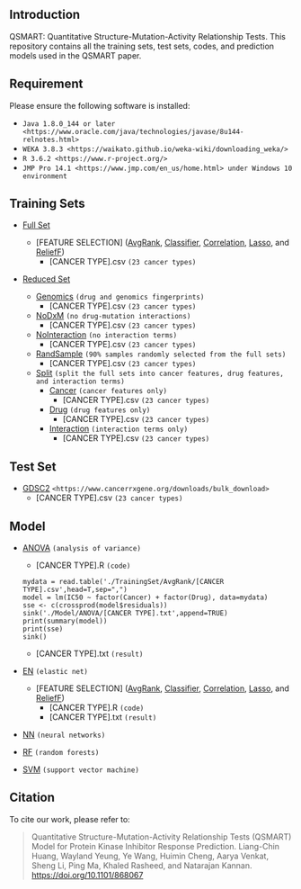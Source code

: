 ## Introduction

QSMART: Quantitative Structure-Mutation-Activity Relationship Tests. This repository contains all the training sets, test sets, codes, and prediction models used in the QSMART paper.

## Requirement

Please ensure the following software is installed:

- `Java 1.8.0_144 or later <https://www.oracle.com/java/technologies/javase/8u144-relnotes.html>`
- `WEKA 3.8.3 <https://waikato.github.io/weka-wiki/downloading_weka/>`
- `R 3.6.2 <https://www.r-project.org/>`
- `JMP Pro 14.1 <https://www.jmp.com/en_us/home.html> under Windows 10 environment`

## Training Sets

* [Full Set](https://github.com/leon1003/QSMART/tree/master/TrainingSet/FullSet)
	* [FEATURE SELECTION] ([AvgRank](https://github.com/leon1003/QSMART/tree/master/TrainingSet/FullSet/AvgRank), [Classifier](https://github.com/leon1003/QSMART/tree/master/TrainingSet/FullSet/Classifier), [Correlation](https://github.com/leon1003/QSMART/tree/master/TrainingSet/FullSet/Correlation), [Lasso](https://github.com/leon1003/QSMART/tree/master/TrainingSet/FullSet/Lasso), and [ReliefF](https://github.com/leon1003/QSMART/tree/master/TrainingSet/FullSet/ReliefF))
		* [CANCER TYPE].csv `(23 cancer types)`

* [Reduced Set](https://github.com/leon1003/QSMART/tree/master/TrainingSet/ReducedSet)
	* [Genomics](https://github.com/leon1003/QSMART/tree/master/TrainingSet/ReducedSet/Genomics) `(drug and genomics fingerprints)`
		* [CANCER TYPE].csv `(23 cancer types)`
	* [NoDxM](https://github.com/leon1003/QSMART/tree/master/TrainingSet/ReducedSet/NoDxM) `(no drug-mutation interactions)`
		* [CANCER TYPE].csv `(23 cancer types)`
	* [NoInteraction](https://github.com/leon1003/QSMART/tree/master/TrainingSet/ReducedSet/NoInteraction) `(no interaction terms)`
		* [CANCER TYPE].csv `(23 cancer types)`
	* [RandSample](https://github.com/leon1003/QSMART/tree/master/TrainingSet/ReducedSet/RandSample) `(90% samples randomly selected from the full sets)`
		* [CANCER TYPE].csv `(23 cancer types)`
	* [Split](https://github.com/leon1003/QSMART/tree/master/TrainingSet/ReducedSet/Split) `(split the full sets into cancer features, drug features, and interaction terms)`
		* [Cancer](https://github.com/leon1003/QSMART/tree/master/TrainingSet/ReducedSet/Split/Cancer) `(cancer features only)`
			* [CANCER TYPE].csv `(23 cancer types)`
		* [Drug](https://github.com/leon1003/QSMART/tree/master/TrainingSet/ReducedSet/Split/Drug) `(drug features only)`
			* [CANCER TYPE].csv `(23 cancer types)`
		* [Interaction](https://github.com/leon1003/QSMART/tree/master/TrainingSet/ReducedSet/Split/Interaction) `(interaction terms only)`
			* [CANCER TYPE].csv `(23 cancer types)`

## Test Set

* [GDSC2](https://github.com/leon1003/QSMART/tree/master/TestSet/GDSC2) `<https://www.cancerrxgene.org/downloads/bulk_download>`
	* [CANCER TYPE].csv `(23 cancer types)`

## Model

* [ANOVA](https://github.com/leon1003/QSMART/tree/master/Model/ANOVA) `(analysis of variance)`
	* [CANCER TYPE].R `(code)`
	```
	mydata = read.table('./TrainingSet/AvgRank/[CANCER TYPE].csv',head=T,sep=",")
	model = lm(IC50 ~ factor(Cancer) + factor(Drug), data=mydata)
	sse <- c(crossprod(model$residuals))
	sink('./Model/ANOVA/[CANCER TYPE].txt',append=TRUE)
	print(summary(model))
	print(sse)
	sink()
	```
	* [CANCER TYPE].txt `(result)`
* [EN](https://github.com/leon1003/QSMART/tree/master/Model/EN) `(elastic net)`
	* [FEATURE SELECTION] ([AvgRank](https://github.com/leon1003/QSMART/tree/master/Model/EN/AvgRank), [Classifier](https://github.com/leon1003/QSMART/tree/master/Model/EN/Classifier), [Correlation](https://github.com/leon1003/QSMART/tree/master/Model/EN/Correlation), [Lasso](https://github.com/leon1003/QSMART/tree/master/Model/EN/Lasso), and [ReliefF](https://github.com/leon1003/QSMART/tree/master/Model/EN/ReliefF))
		* [CANCER TYPE].R `(code)`
		* [CANCER TYPE].txt `(result)`
* [NN](https://github.com/leon1003/QSMART/tree/master/Model/NN) `(neural networks)`

* [RF](https://github.com/leon1003/QSMART/tree/master/Model/RF) `(random forests)`

* [SVM](https://github.com/leon1003/QSMART/tree/master/Model/SVM) `(support vector machine)`

## Citation

To cite our work, please refer to:

> Quantitative Structure-Mutation-Activity Relationship Tests (QSMART) Model for Protein Kinase Inhibitor Response Prediction. Liang-Chin Huang, Wayland Yeung, Ye Wang, Huimin Cheng, Aarya Venkat, Sheng Li, Ping Ma, Khaled Rasheed, and Natarajan Kannan. https://doi.org/10.1101/868067
